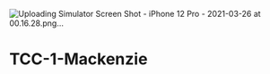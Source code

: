 ![Uploading Simulator Screen Shot - iPhone 12 Pro - 2021-03-26 at 00.16.28.png…]()
# TCC-1-Mackenzie
